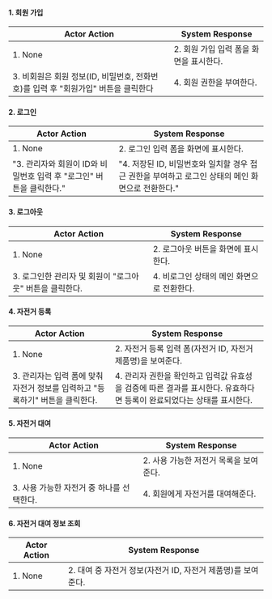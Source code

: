 #### 1. 회원 가입
|Actor Action | System Response |
|---          |---              |
|1. None |2. 회원 가입 입력 폼을 화면을 표시한다. |
|3. 비회원은 회원 정보(ID, 비밀번호, 전화번호)를 입력 후 "회원가입" 버튼을 클릭한다 |4. 회원 권한을 부여한다. |

#### 2. 로그인
|Actor Action | System Response |
|---          |---              |
|1. None |2. 로그인 입력 폼을 화면에 표시한다. |
|"3. 관리자와 회원이 ID와 비밀번호 입력 후 "로그인" 버튼을 클릭한다." |"4. 저장된 ID, 비밀번호와 일치할 경우 접근 권한을 부여하고 로그인 상태의 메인 화면으로 전환한다."|

#### 3. 로그아웃
|Actor Action | System Response |
|---          |---              |
|1. None |2. 로그아웃 버튼을 화면에 표시한다. |
|3. 로그인한 관리자 및 회원이 "로그아웃" 버튼을 클릭한다. |4. 비로그인 상태의 메인 화면으로 전환한다. |

#### 4. 자전거 등록
|Actor Action | System Response |
|---          |---              |
|1. None |2. 자전거 등록 입력 폼(자전거 ID, 자전거 제품명)을 보여준다. |
|3. 관리자는 입력 폼에 맞춰 자전거 정보를 입력하고 "등록하기" 버튼을 클릭한다. |4. 관리자 권한을 확인하고 입력값 유효성을 검증에 따른 결과를 표시한다. 유효하다면 등록이 완료되었다는 상태를 표시한다. |

#### 5. 자전거 대여
|Actor Action | System Response |
|---          |---              |
|1. None |2. 사용 가능한 저전거 목록을 보여준다. |
|3. 사용 가능한 자전거 중 하나를 선택한다. |4. 회원에게 자전거를 대여해준다. |

#### 6. 자전거 대여 정보 조회
|Actor Action | System Response |
|---          |---              |
|1. None |2. 대여 중 자전거 정보(자전거 ID, 자전거 제품명)를 보여준다. |